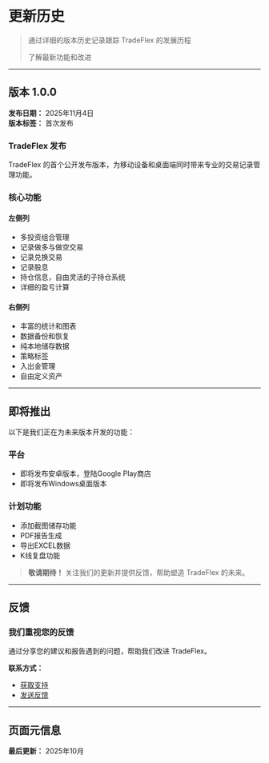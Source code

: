 # 更新历史

> 通过详细的版本历史记录跟踪 TradeFlex 的发展历程
> 
> 了解最新功能和改进

---

## 版本 1.0.0

**发布日期：** 2025年11月4日  
**版本标签：** 首次发布

### TradeFlex 发布

TradeFlex 的首个公开发布版本，为移动设备和桌面端同时带来专业的交易记录管理功能。

### 核心功能

#### 左侧列
- 多投资组合管理
- 记录做多与做空交易
- 记录兑换交易
- 记录股息
- 持仓信息，自由灵活的子持仓系统
- 详细的盈亏计算

#### 右侧列
- 丰富的统计和图表
- 数据备份和恢复
- 纯本地储存数据
- 策略标签
- 入出金管理
- 自由定义资产

---

## 即将推出

以下是我们正在为未来版本开发的功能：

### 平台
- 即将发布安卓版本，登陆Google Play商店
- 即将发布Windows桌面版本

### 计划功能
- 添加截图储存功能
- PDF报告生成
- 导出EXCEL数据
- K线复盘功能

> **敬请期待！** 关注我们的更新并提供反馈，帮助塑造 TradeFlex 的未来。

---

## 反馈

### 我们重视您的反馈

通过分享您的建议和报告遇到的问题，帮助我们改进 TradeFlex。

**联系方式：**
- [获取支持](qa.html)
- [发送反馈](mailto:tradeflexapp@gmail.com)

---

## 页面元信息

**最后更新：** 2025年10月
